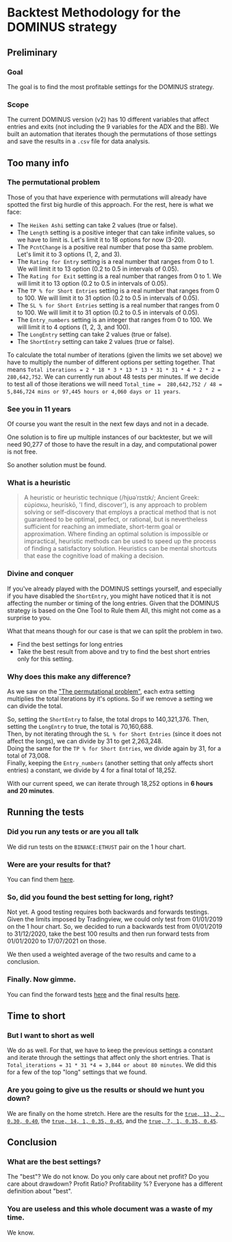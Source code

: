 # Backtest Methodology for the DOMINUS strategy
## Preliminary
### Goal
The goal is to find the most profitable settings for the DOMINUS strategy.
### Scope
The current DOMINUS version (v2) has 10 different variables that affect entries and exits (not including the 9 variables for the ADX and the BB). We built an automation that iterates though the permutations of those settings and save the results in a `.csv` file for data analysis.
## Too many info
### The permutational problem
Those of you that have experience with permutations will already have spotted the first big hurdle of this approach. For the rest, here is what we face:
* The `Heiken Ashi` setting can take 2 values (true or false).
* The `Length` setting is a positive integer that can take infinite values, so we have to limit is. Let's limit it to 18 options for now (3-20).
* The `PcntChange` is a positive real number that pose tha same problem. Let's limit it to 3 options (1, 2, and 3).
* The `Rating for Entry` setting is a real number that ranges from 0 to 1. We will limit it to 13 option (0.2 to 0.5 in intervals of 0.05).
* The `Rating for Exit` setting is a real number that ranges from 0 to 1. We will limit it to 13 option (0.2 to 0.5 in intervals of 0.05).
* The `TP % for Short Entries` setting is a real number that ranges from 0 to 100. We will limit it to 31 option (0.2 to 0.5 in intervals of 0.05).
* The `SL % for Short Entries` setting is a real number that ranges from 0 to 100. We will limit it to 31 option (0.2 to 0.5 in intervals of 0.05).
* The `Entry_numbers` setting is an integer that ranges from 0 to 100. We will limit it to 4 options (1, 2, 3, and 100).
* The `LongEntry` setting can take 2 values (true or false).
* The `ShortEntry` setting can take 2 values (true or false).

To calculate the total number of iterations (given the limits we set above) we have to multiply the number of different options per setting together. That means `Total iterations = 2 * 18 * 3 * 13 * 13 * 31 * 31 * 4 * 2 * 2 = 280,642,752`. We can currently run about 48 tests per minutes. If we decide to test all of those iterations we will need `Total_time =  280,642,752 / 48 = 5,846,724 mins or 97,445 hours or 4,060 days or 11 years`. 
### See you in 11 years
Of course you want the result in the next few days and not in a decade.

One solution is to fire up multiple instances of our backtester, but we will need 90,277 of those to have the result in a day, and computational power is not free. 

So another solution must be found.
### What is a heuristic
> A heuristic or heuristic technique (/hjʊəˈrɪstɪk/; Ancient Greek: εὑρίσκω, heurískō, 'I find, discover'), is any approach to problem solving or self-discovery that employs a practical method that is not guaranteed to be optimal, perfect, or rational, but is nevertheless sufficient for reaching an immediate, short-term goal or approximation. Where finding an optimal solution is impossible or impractical, heuristic methods can be used to speed up the process of finding a satisfactory solution. Heuristics can be mental shortcuts that ease the cognitive load of making a decision.
### Divine and conquer
If you've already played with the DOMINUS settings yourself, and especially if you have disabled the `ShortEntry`, you might have noticed that it is not affecting the number or timing of the long entries. Given that the DOMINUS strategy is based on the One Tool to Rule them All, this might not come as a surprise to you.

What that means though for our case is that we can split the problem in two.
* Find the best settings for long entries
* Take the best result from above and try to find the best short entries only for this setting.
### Why does this make any difference?
As we saw on the ["The permutational problem"](#The-permutational-problem), each extra setting multiplies the total iterations by it's options. So if we remove a setting we can divide the total.

So, setting the `ShortEntry` to false, the total drops to 140,321,376.
Then, setting the `LongEntry` to true, the total is 70,160,688.  
Then, by not iterating through the `SL % for Short Entries` (since it does not affect the longs), we can divide by 31 to get 2,263,248.  
Doing the same for the `TP % for Short Entries`, we divide again by 31, for a total of 73,008.  
Finally, keeping the `Entry_numbers` (another setting that only affects short entries) a constant, we divide by 4 for a final total of 18,252.

With our current speed, we can iterate through 18,252 options in **6 hours and 20 minutes**.
## Running the tests
### Did you run any tests or are you all talk
We did run tests on the `BINANCE:ETHUST` pair on the 1 hour chart.
### Were are your results for that?
You can find them [here](data/results_1626389047259.csv).
### So, did you found the best setting for long, right?
Not yet. A good testing requires both backwards and forwards testings. Given the limits imposed by Tradingview, we could only test from 01/01/2019 on the 1 hour chart. So, we decided to run a backwards test from 01/01/2019 to 31/12/2020, take the best 100 results and then run forward tests from 01/01/2020 to 17/07/2021 on those.

We then used a weighted average of the two results and came to a conclusion.
### Finally. Now gimme.
You can find the forward tests [here](data/results_1626429053825.csv) and the final results [here](data/final.csv).
## Time to short
### But I want to short as well
We do as well. For that, we have to keep the previous settings a constant and iterate through the settings that affect only the short entries. That is `Total_iterations = 31 * 31 *4 = 3,844 or about 80 minutes`. We did this for a few of the top "long" settings that we found.
### Are you going to give us the results or should we hunt you down?
We are finally on the home stretch. Here are the results for the [`true, 13, 2, 0.30, 0.40`](data/results_1626487483582.csv), the [`true, 14, 1, 0.35, 0.45`](data/results_1626527514686.csv), and the [`true, 7, 1, 0.35, 0.45`](data/results_1626535826398.csv).
## Conclusion
### What are the best settings?
The "best"? We do not know. Do you only care about net profit? Do you care about drawdown? Profit Ratio? Profitability %? Everyone has a different definition about "best".
### You are useless and this whole document was a waste of my time.
We know.